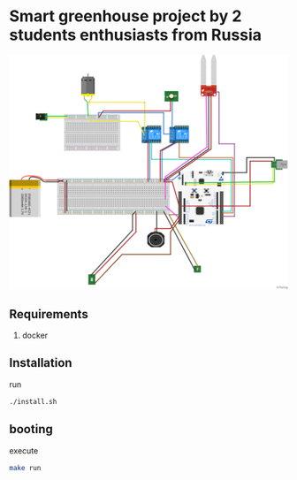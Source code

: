# Smart greenhouse project by 2 students enthusiasts from Russia

![scheme](/schemes/greenhouse3_bb.png)

## Requirements
1) docker

## Installation
run 
```sh
./install.sh
```

## booting
execute
```sh
make run
```

